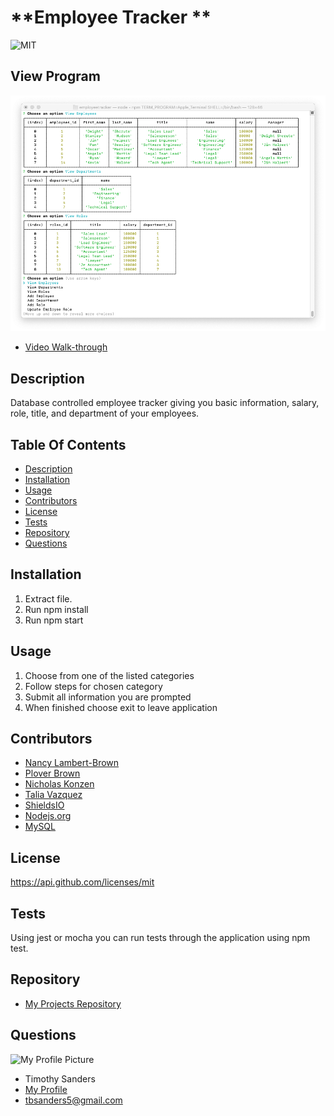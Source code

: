# **Employee Tracker **
  ![MIT](https://img.shields.io/badge/License-MIT-blue.svg)

  
  ## View Program ##
  
  ![Screenshot of the application being run](./images/screenshot.png)

  * [Video Walk-through](https://www.youtube.com/watch?v=tgz2HEos6r8)

  ## Description ##

  Database controlled employee tracker giving you basic information, salary, role, title, and department of your employees.

  ## Table Of Contents ##

  - [Description](#Description)
  - [Installation](#Installation)
  - [Usage](#Usage)
  - [Contributors](#Contributors)
  - [License](#License)
  - [Tests](#Tests)
  - [Repository](#Repository)
  - [Questions](#Questions)

  ## Installation ##

  1. Extract file.
  1. Run npm install
  1. Run npm start
 
  ## Usage ##

  1. Choose from one of the listed categories
  1. Follow steps for chosen category
  1. Submit all information you are prompted
  1. When finished choose exit to leave application

  ## Contributors ##

  * [Nancy Lambert-Brown](https://github.com/n-lambert)
  * [Plover Brown](https://github.com/rebgrasshopper)
  * [Nicholas Konzen](https://github.com/NTKonzen)
  * [Talia Vazquez](https://github.com/taliavazquez)
  * [ShieldsIO](https://shields.io/category/license) 
  * [Nodejs.org](https://nodejs.org/en/)
  * [MySQL](https://www.mysql.com/)

  ## License ##

  https://api.github.com/licenses/mit

  ## Tests ##

  Using jest or mocha you can run tests through the application using npm test.

  ## Repository ##

  - [My Projects Repository](https://github.com/tbsanders5/employeetracker)

  ## Questions ##

  ![My Profile Picture](https://avatars0.githubusercontent.com/u/67024245?v=4)
  - Timothy Sanders
  - [My Profile](https://github.com/tbsanders5)
  - tbsanders5@gmail.com